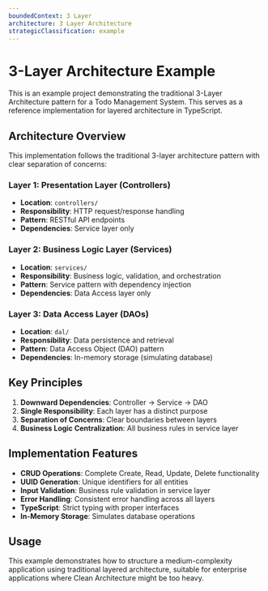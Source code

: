 ```yaml
---
boundedContext: 3 Layer
architecture: 3 Layer Architecture
strategicClassification: example
---
```


# 3-Layer Architecture Example

This is an example project demonstrating the traditional 3-Layer Architecture pattern for a Todo Management System. This serves as a reference implementation for layered architecture in TypeScript.

## Architecture Overview

This implementation follows the traditional 3-layer architecture pattern with clear separation of concerns:

### Layer 1: Presentation Layer (Controllers)
- **Location**: `controllers/`
- **Responsibility**: HTTP request/response handling
- **Pattern**: RESTful API endpoints
- **Dependencies**: Service layer only

### Layer 2: Business Logic Layer (Services)
- **Location**: `services/`
- **Responsibility**: Business logic, validation, and orchestration
- **Pattern**: Service pattern with dependency injection
- **Dependencies**: Data Access layer only

### Layer 3: Data Access Layer (DAOs)
- **Location**: `dal/`
- **Responsibility**: Data persistence and retrieval
- **Pattern**: Data Access Object (DAO) pattern
- **Dependencies**: In-memory storage (simulating database)

## Key Principles

1. **Downward Dependencies**: Controller → Service → DAO
2. **Single Responsibility**: Each layer has a distinct purpose
3. **Separation of Concerns**: Clear boundaries between layers
4. **Business Logic Centralization**: All business rules in service layer

## Implementation Features

- **CRUD Operations**: Complete Create, Read, Update, Delete functionality
- **UUID Generation**: Unique identifiers for all entities
- **Input Validation**: Business rule validation in service layer
- **Error Handling**: Consistent error handling across all layers
- **TypeScript**: Strict typing with proper interfaces
- **In-Memory Storage**: Simulates database operations

## Usage

This example demonstrates how to structure a medium-complexity application using traditional layered architecture, suitable for enterprise applications where Clean Architecture might be too heavy.